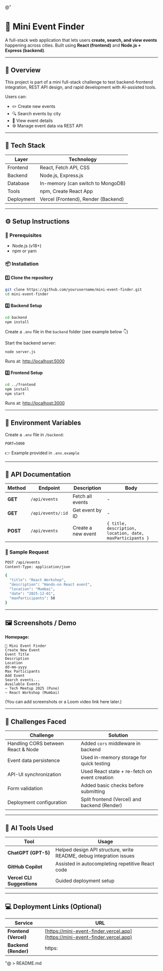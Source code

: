 @"

# 🎉 Mini Event Finder

A full-stack web application that lets users **create, search, and view events** happening across cities.
Built using **React (frontend)** and **Node.js + Express (backend)**.

---

## 🧩 Overview

This project is part of a mini full-stack challenge to test backend-frontend integration, REST API design, and rapid development with AI-assisted tools.

Users can:

* ✏️ Create new events
* 🔍 Search events by city
* 📄 View event details
* ⚙️ Manage event data via REST API

---

## 🚀 Tech Stack

| Layer      | Technology                          |
| ---------- | ----------------------------------- |
| Frontend   | React, Fetch API, CSS               |
| Backend    | Node.js, Express.js                 |
| Database   | In-memory (can switch to MongoDB)   |
| Tools      | npm, Create React App               |
| Deployment | Vercel (Frontend), Render (Backend) |

---

## ⚙️ Setup Instructions

### 🧱 Prerequisites

* Node.js (v18+)
* npm or yarn

### 📦 Installation

#### 1️⃣ Clone the repository

```bash
git clone https://github.com/yourusername/mini-event-finder.git
cd mini-event-finder
```

#### 2️⃣ Backend Setup

```bash
cd backend
npm install
```

Create a `.env` file in the `backend` folder (see example below 👇)

Start the backend server:

```bash
node server.js
```

Runs at: [http://localhost:5000](http://localhost:5000)

#### 3️⃣ Frontend Setup

```bash
cd ../frontend
npm install
npm start
```

Runs at: [http://localhost:3000](http://localhost:3000)

---

## 🔑 Environment Variables

Create a `.env` file in `/backend`:

```
PORT=5000
```

👉 Example provided in `.env.example`

---

## 🧠 API Documentation

| Method   | Endpoint          | Description        | Body                                                      |
| -------- | ----------------- | ------------------ | --------------------------------------------------------- |
| **GET**  | `/api/events`     | Fetch all events   | -                                                         |
| **GET**  | `/api/events/:id` | Get event by ID    | -                                                         |
| **POST** | `/api/events`     | Create a new event | `{ title, description, location, date, maxParticipants }` |

### 🧾 Sample Request

```bash
POST /api/events
Content-Type: application/json

{
  "title": "React Workshop",
  "description": "Hands-on React event",
  "location": "Mumbai",
  "date": "2025-12-01",
  "maxParticipants": 50
}
```

---

## 🖼️ Screenshots / Demo

**Homepage:**

```
🎉 Mini Event Finder
Create New Event
Event Title
Description
Location
dd-mm-yyyy
Max Participants
Add Event
Search events...
Available Events
– Tech Meetup 2025 (Pune)
– React Workshop (Mumbai)
```

(You can add screenshots or a Loom video link here later.)

---

## 🧠 Challenges Faced

| Challenge                          | Solution                                      |
| ---------------------------------- | --------------------------------------------- |
| Handling CORS between React & Node | Added `cors` middleware in backend            |
| Event data persistence             | Used in-memory storage for quick testing      |
| API-UI synchronization             | Used React state + re-fetch on event creation |
| Form validation                    | Added basic checks before submitting          |
| Deployment configuration           | Split frontend (Vercel) and backend (Render)  |

---

## 🤖 AI Tools Used

| Tool                       | Usage                                                               |
| -------------------------- | ------------------------------------------------------------------- |
| **ChatGPT (GPT-5)**        | Helped design API structure, write README, debug integration issues |
| **GitHub Copilot**         | Assisted in autocompleting repetitive React code                    |
| **Vercel CLI Suggestions** | Guided deployment setup                                             |

---

## 💻 Deployment Links (Optional)

| Service               | URL                                                                          |
| --------------------- | ---------------------------------------------------------------------------- |
| **Frontend (Vercel)** | [https://mini-event-finder.vercel.app](https://mini-event-finder.vercel.app) |
| **Backend (Render)**  | https:                                                                       |



"@ > README.md
